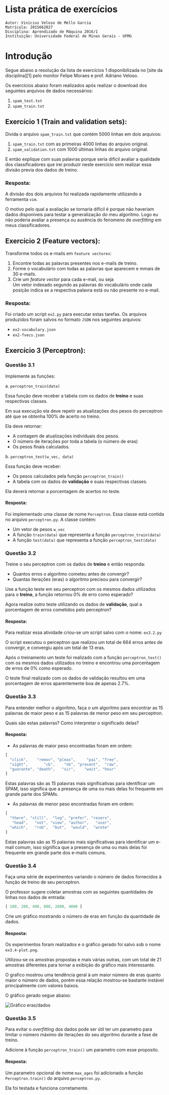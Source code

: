 
# Lista prática de exercícios

```
Autor: Vinícius Veloso de Mello Garcia
Matrícula: 2015662027
Disciplina: Aprendizado de Máquina 2016/1
Instituição: Universidade Federal de Minas Gerais - UFMG
```

# Introdução

Segue abaixo a resolução da lista de exercícios 1 disponibilizada no
[site da disciplina][1] pelo monitor Felipe Moraes e prof. Adriano Veloso.

Os exercícios abaixo foram realizados após realizar o download dos seguintes
arquivos de dados necessários:

1. `spam_test.txt`
2. `spam_train.txt`

## Exercício 1 (Train and validation sets):

Divida o arquivo `spam_train.txt` que contém 5000 linhas em dois arquivos:

1. `spam_train.txt` com as primeiras 4000 linhas do arquivo original.
2. `spam_validation.txt` com 1000 últimas linhas do arquivo original.

E então explique com suas palavras porque seria difícil avaliar a qualidade
dos classificadores que irei produzir neste exercício sem realizar essa
divisão previa dos dados de treino.

### Resposta:

A divisão dos dois arquivos foi realizada rapidamente utilizando a ferramenta `vim`.

O motivo pelo qual a avaliação se tornaria difícil é porque não haveriam dados disponíveis
para testar a generalização do meu algoritmo. Logo eu não poderia avaliar a presença ou
ausência do fenomeno de _overfitting_ em meus classificadores.

## Exercício 2 (Feature vectors):

Transforme todos os e-mails em `feature vectores`:

1. Encontre todas as palavras presentes nos e-mails de treino.
2. Forme o vocabulário com todas as palavras que aparecem e mmais de 30 e-mails.
3. Crie um _feature vector_ para cada e-mail, ou seja  
   Um vetor indexado segundo as palavras do vocabulário onde cada posição indica
   se a respectiva palavra está ou não presente no e-mail.

### Resposta:

Foi criado um script `ex2.py` para executar estas tarefas. Os arquivos produzidos
foram salvos no formato `JSON` nos seguintes arquivos:

- `ex2-vocabulary.json`
- `ex2-fvecs.json`

## Exercício 3 (Perceptron):

### Questão 3.1

Implemente as funções:

a. `perceptron_train(data)`

Essa função deve receber a tabela com os dados de
**treino** e suas respectivas classes.

Em sua execução ela deve repetir as atualizações dos pesos do
perceptron até que se obtenha 100% de acerto no treino.

Ela deve retornar:

- A contagem de atualizações individuais dos pesos.
- O número de iterações por toda a tabela (o número de eras)
- Os pesos finais calculados.

b. `perceptron_test(w_vec, data)`

Essa função deve receber:

- Os pesos calculados pela função `perceptron_train()`
- A tabela com os dados de **validação** e suas respectivas classes.

Ela deverá retornar a porcentagem de acertos no teste.

#### Resposta:

Foi implementado uma classe de nome `Perceptron`. Essa classe está contida
no arquivo `perceptron.py`. A classe contém:

- Um vetor de pesos `w_vec`
- A função `train(data)` que representa a função `perceptron_train(data)`
- A função `test(data)` que representa a função `perceptron_test(data)`

### Questão 3.2

Treine o seu perceptron com os dados de **treino** e então
responda:

- Quantos erros o algoritmo cometeu antes de convergir?
- Quantas iterações (eras) o algoritmo precisou para convergir?

Use a função teste em seu perceptron com os mesmos dados utilizados para
o **treino**, a função retornou 0% de erro como esperado?

Agora realize outro teste utilizando os dados de **validação**, qual a
porcentagem de erros cometidos pelo perceptron?

#### Resposta:

Para realizar essa atividade criou-se um script salvo com o nome: `ex3.2.py`

O script executou o perceptron que realizou um total de 664 erros
antes de convergir, e convergiu após um total de 13 eras.

Após o treinamento um teste foi realizado com a função `perceptron_test()`
com os mesmos dados utilizados no treino e encontrou uma porcentagem de
erros de 0% como esperado.

O teste final realizado com os dados de validação resultou em uma porcentagem
de erros aparentemente boa de apenas 2.7%.

### Questão 3.3

Para entender melhor o algoritmo, faça o um algoritmo para encontrar
as 15 palavras de maior peso e as 15 palavras de menor peso em seu perceptron.

Quais são estas palavras? Como interpretar o significado delas?

#### Resposta:

- As palavras de maior peso encontradas foram em ordem:

```javascript
[
  "click",    "remov", "pleas",     "pai", "free",
  "sight",       "cb",    "nb", "present",  "raw",
  "guarante", "death",   "sir",    "wait", "hour"
]
```

Estas palavras são as 15 palavras mais significativas
para identificar um SPAM, isso significa que a presença
de uma ou mais delas foi frequente em grande parte dos SPAMs.

- As palavras de menor peso encontradas foram em ordem:

```javascript
[
  "there", "still",  "log", "prefer", "reserv",
   "head",   "not", "view", "author",   "user",
  "which",   "rob",  "but",  "would",  "wrote"
]
```

Estas palavras são as 15 palavras mais significativas
para identificar um e-mail comum, isso significa que a
presença de uma ou mais delas foi frequente em grande
parte dos e-mails comuns.

### Questão 3.4

Faça uma série de experimentos variando o número de dados
fornecidos à função de treino de seu perceptron.

O professor sugere coletar amostras com
as seguintes quantidades de linhas nos dados de entrada:

```javascript
[ 100, 200, 400, 800, 2000, 4000 ]
```

Crie um gráfico mostrando o número de eras em função
da quantidade de dados.

#### Resposta:

Os experimentos foram realizados e o gráfico gerado
foi salvo sob o nome `ex3.4-plot.png`.

Utilizou-se os amostras propostas e mais várias outras,
com um total de 21 amostras diferentes para tornar a exibição
do gráfico mais interessante.

O grafico mostrou uma tendência geral à um maior número de eras
quanto maior o número de dados, porém essa relação mostrou-se
bastante instável principalmente com valores baixos.

O gráfico gerado segue abaixo:

![Gráfico eras/dados](ex3.4-plot.png)

### Questão 3.5

Para evitar o _overfitting_ dos dados pode ser útil
ter um parametro para limitar o número máximo de iterações
do seu algoritmo durante a fase de treino.

Adicione à função `perceptron_train()` um parametro com esse
proposito.

#### Resposta:

Um parametro opcional de nome `max_ages` foi adicionado
a função `Perceptron.train()` do arquivo `perceptron.py`.

Ela foi testada e funciona corretamente.

















